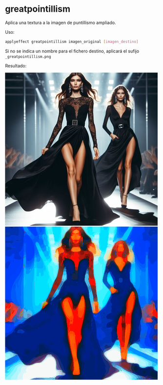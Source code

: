 # greatpointillism

Aplica una textura a la imagen de puntillismo ampliado.

Uso:

``` sh
applyeffect greatpointillism imagen_original [imagen_destino]
```

Si no se indica un nombre para el fichero destino, aplicará el sufijo `_greatpointillism.png`

Resultado:

![imagen original](../../images/image.jpg)
![greatpointillism](../../images/image_greatpointillism.png)
